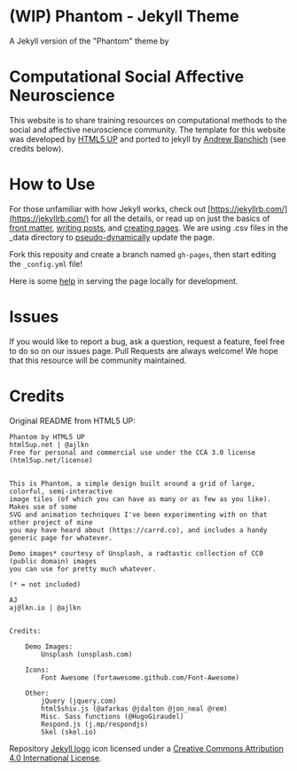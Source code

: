 # (WIP) Phantom - Jekyll Theme

A Jekyll version of the "Phantom" theme by 

# Computational Social Affective Neuroscience
This website is to share training resources on computational methods to the social and affective neuroscience community. The template for this website was developed by [HTML5 UP](https://html5up.net/) and ported to jekyll by [Andrew Banchich](https://github.com/andrewbanchich/phantom-jekyll-theme) (see credits below).

# How to Use

For those unfamiliar with how Jekyll works, check out [https://jekyllrb.com/](https://jekyllrb.com/) for all the details, 
or read up on just the basics of [front matter](https://jekyllrb.com/docs/frontmatter/), [writing posts](https://jekyllrb.com/docs/posts/), 
and [creating pages](https://jekyllrb.com/docs/pages/).  We are using .csv files in the _data directory to [pseudo-dynamically](https://jekyllrb.com/docs/datafiles/) update the page.

Fork this reposity and create a branch named `gh-pages`, then start editing the `_config.yml` file!

Here is some [help](https://help.github.com/articles/setting-up-your-github-pages-site-locally-with-jekyll/) in serving the page locally for development.

# Issues

If you would like to report a bug, ask a question, request a feature, feel free to do so on our issues page.
Pull Requests are always welcome!  We hope that this resource will be community maintained.


# Credits

Original README from HTML5 UP:

```
Phantom by HTML5 UP
html5up.net | @ajlkn
Free for personal and commercial use under the CCA 3.0 license (html5up.net/license)


This is Phantom, a simple design built around a grid of large, colorful, semi-interactive
image tiles (of which you can have as many or as few as you like). Makes use of some
SVG and animation techniques I've been experimenting with on that other project of mine
you may have heard about (https://carrd.co), and includes a handy generic page for whatever.

Demo images* courtesy of Unsplash, a radtastic collection of CC0 (public domain) images
you can use for pretty much whatever.

(* = not included)

AJ
aj@lkn.io | @ajlkn


Credits:

	Demo Images:
		Unsplash (unsplash.com)

	Icons:
		Font Awesome (fortawesome.github.com/Font-Awesome)

	Other:
		jQuery (jquery.com)
		html5shiv.js (@afarkas @jdalton @jon_neal @rem)
		Misc. Sass functions (@HugoGiraudel)
		Respond.js (j.mp/respondjs)
		Skel (skel.io)
```

Repository [Jekyll logo](https://github.com/jekyll/brand) icon licensed under a [Creative Commons Attribution 4.0 International License](http://choosealicense.com/licenses/cc-by-4.0/).

